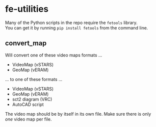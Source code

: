 # fe-utilities
Many of the Python scripts in the repo require the `fetools` library.  
You can get it by running `pip install fetools` from the command line.


## convert_map

Will convert one of these video maps formats ...
- VideoMap (vSTARS)
- GeoMap (vERAM)

... to one of these formats ...
- VideoMap (vSTARS)
- GeoMap (vERAM)
- sct2 diagram (VRC)
- AutoCAD script

The video map should be by itself in its own file. Make sure there is only *one* video map per file.
